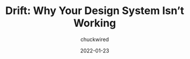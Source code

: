 ---
author: chuckwired
date: 2022-01-23
publisher: uxdesigncc
tags:
  - design-systems
  - design-debt
target_url: https://uxdesign.cc/drift-why-your-design-system-isnt-working-a34d782d9266
title: "Drift: Why Your Design System Isn’t Working"
---